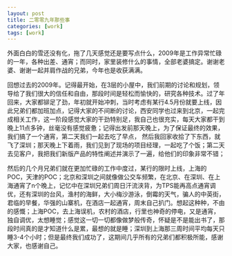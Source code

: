 ```yaml
---
layout: post
title: 二零零九年那些事
categories: [work]
tags: [work]
---
```



外面白白的雪还没有化，拖了几天感觉还是要写点什么，2009年是工作异常忙碌的一年，各种出差、通宵；而同时，家里装修什么的事情，全部老婆搞定。谢谢老婆、谢谢一起并肩作战的兄弟，今年也是收获满满。
  
回想过去的2009年。记得最开始，在3层的小屋中，我们前期的讨论和规划，领导给了我们很大的信任和自由，那段时间是轻松而愉快的，研究各种技术。过了年回来，大家都铆足了劲，年初就开始冲刺，当时考虑有某行4.5月份就要上线，因此兄弟们都加班加点，记得大家的不间断的讨论，西安同学也过来到北京，一起完成相关工作，这一阶段感觉大家的干劲特别足，我自己也很充实，每天大家都干到晚上11点多钟，丝毫没有感觉疲惫；记得出发前那天晚上，为了保证最终的效果，我们搞了一个通宵，第二天我们一起去吃了早点， 然后我回家收拾了下东西，就飞了深圳；那天晚上下着雨，我们见到了现场的项目经理，一起吃了个饭；第二天去见客户，我把我们新版产品的特性阐述并演示了一遍，给他们的印象非常不错； 
  
然后的几个月兄弟们就在更加忙碌的工作中度过，某行的限时上线，上海的POC，天津的POC；北京和深圳之间就像做公交车频繁，在北京、在深圳、在上海通宵了n个晚上，记忆中在深圳兄弟们周日汗流浃背，为TPS能再高点通宵调优，还有深圳的台风，渔村的海鲜，大小梅沙游泳，倒霉的天气，骗人的中英街，君临的早餐，华强的山寨机，在酒店一起通宵，周末自己扒门。想起这种种，不由的感慨；上海POC，去上海误机，农村的酒店，行里也神奇的停电，又是通宵，独自调优，太想睡觉；感觉这一切一切都像做梦般传奇，怀疑是不是能出书了，那段时间真的是才知道什么是累，最想的就是睡；深圳到上海那三周时间平均每天只睡3-4个小时；但是最终我们成功了，这期间几乎所有的兄弟们都积极所能，感谢大家，也感谢自己。
